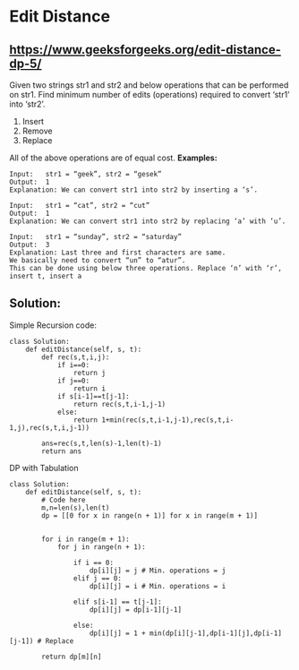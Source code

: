 # Edit Distance
## https://www.geeksforgeeks.org/edit-distance-dp-5/

Given two strings str1 and str2 and below operations that can be performed on str1. 
Find minimum number of edits (operations) required to convert ‘str1’ into ‘str2’.  

1. Insert
2. Remove
3. Replace

All of the above operations are of equal cost.
**Examples:**
```
Input:   str1 = “geek”, str2 = “gesek”
Output:  1
Explanation: We can convert str1 into str2 by inserting a ‘s’.
```
```
Input:   str1 = “cat”, str2 = “cut”
Output:  1
Explanation: We can convert str1 into str2 by replacing ‘a’ with ‘u’.
```
```
Input:   str1 = “sunday”, str2 = “saturday”
Output:  3
Explanation: Last three and first characters are same.  
We basically need to convert “un” to “atur”.  
This can be done using below three operations. Replace ‘n’ with ‘r’, insert t, insert a
```

## **Solution:**

Simple Recursion code:
```
class Solution:
    def editDistance(self, s, t):
        def rec(s,t,i,j):
            if i==0:
                return j
            if j==0: 
                return i
            if s[i-1]==t[j-1]: 
                return rec(s,t,i-1,j-1)
            else:
                return 1+min(rec(s,t,i-1,j-1),rec(s,t,i-1,j),rec(s,t,i,j-1))
                   
        ans=rec(s,t,len(s)-1,len(t)-1)
        return ans
```

DP with Tabulation
```
class Solution:
    def editDistance(self, s, t):
        # Code here
        m,n=len(s),len(t)
        dp = [[0 for x in range(n + 1)] for x in range(m + 1)]

	
    	for i in range(m + 1):
	    	for j in range(n + 1):

		    	if i == 0:
			    	dp[i][j] = j # Min. operations = j
			    elif j == 0:
				    dp[i][j] = i # Min. operations = i

			    elif s[i-1] == t[j-1]:
				    dp[i][j] = dp[i-1][j-1]

			    else:
				    dp[i][j] = 1 + min(dp[i][j-1],dp[i-1][j],dp[i-1][j-1]) # Replace

    	return dp[m][n]
```

